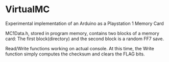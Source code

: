 # VirtualMC
  Experimental implementation of an Arduino as a Playstation 1 Memory Card
  
  MC1Data.h, stored in program memory, contains two blocks of a memory card: The first block(directory) and the second block is a random FF7 save.
  
  Read/Write functions working on actual console. At this time, the Write function simply computes the checksum and clears the FLAG bits.
